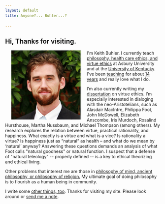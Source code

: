 ```yaml
---
layout: default
title: Anyone?... Buhler...?  

--- 
```


## Hi, Thanks for visiting. 

<img src="/img/face3.jpg" alt="Keith" align="left" hspace="20" height="225" width="225">

I'm Keith Buhler. I currently teach [philosophy, health care ethics, and virtue ethics](/teaching) at Asbury University and at the [University of Kentucky](https://philosophy.as.uky.edu/users/kebu226). I've been [teaching](http://www.ratemyprofessors.com/ShowRatings.jsp?tid=1822771) for about [14 years](/Buhler-CV) and really love what I do.

I’m also currently writing my [dissertation](/research) on virtue ethics. I’m especially interested in dialoging with the neo-Aristotelians, such as Alasdair MacIntre, Philippa Foot, John McDowell, Elizabeth Anscombe, Iris Murdoch, Rosalind Hursthouse, Martha Nussbaum, and Michael Thompson (among others). My research explores the relation between virtue, practical rationality, and happiness. What exactly is a virtue and what is a vice? Is rationality a virtue? Is happiness just as “natural” as health – and what do we mean by ‘natural’ anyway? Answering these questions demands an analysis of what Foot calls "natural goodness" or natural function. I suspect that a defense of "natural teleology" -- properly defined -- is a key to ethical theorizing and ethical living. 

Other problems that interest me are those in [philosophy of mind, ancient philosophy, or philosophy of religion.](https://uky.academia.edu/KeithBuhler) My ultimate goal of doing philosophy is to flourish as a human being in community. 

I write some [other things, too](http://www.readingintentionally.com). Thanks for visiting my site. Please look around or [send me a note](emailto:keithedbuhler@gmail.com). 

